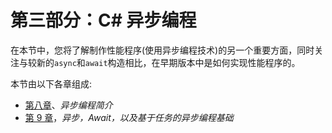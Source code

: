# 第三部分：C# 异步编程

在本节中，您将了解制作性能程序(使用异步编程技术)的另一个重要方面，同时关注与较新的`async`和`await`构造相比，在早期版本中是如何实现性能程序的。

本节由以下各章组成:

*   [第八章](08.html)、*异步编程简介*
*   [第 9 章](09.html)，*异步，Await，以及基于任务的异步编程基础*